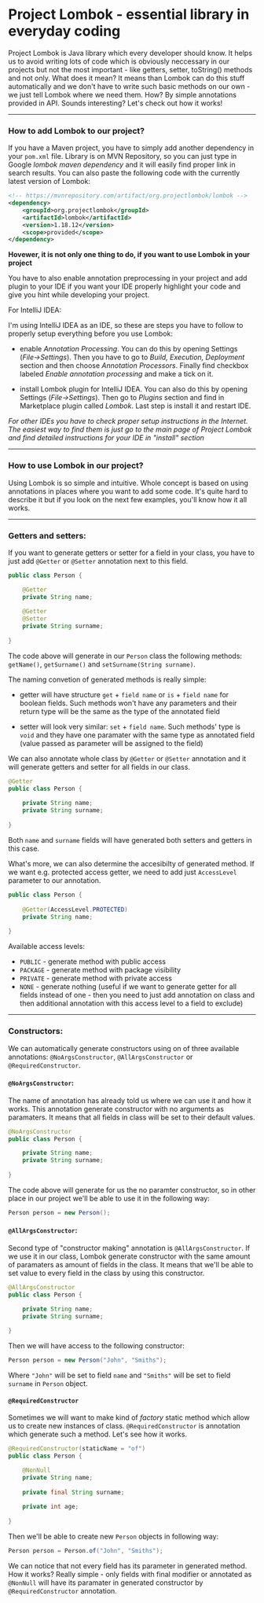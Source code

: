 # Project Lombok - essential library in everyday coding

Project Lombok is Java library which every developer should know. It helps us to avoid writing lots of code which is obviously neccessary in our projects but not the most important - like getters, setter, toString() methods and not only. What does it mean? It means than Lombok can do this stuff automatically and we don't have to write such basic methods on our own - we just tell Lombok where we need them. How? By simple annotations provided in API. Sounds interesting? Let's check out how it works!

---

### How to add Lombok to our project?

If you have a Maven project, you have to simply add another dependency in your `pom.xml` file. Library is on MVN Repository, so you can just type in Google *lombok maven dependency* and it will easily find proper link in search results. You can also paste the following code with the currently latest version of Lombok:

```xml
<!-- https://mvnrepository.com/artifact/org.projectlombok/lombok -->
<dependency>
    <groupId>org.projectlombok</groupId>
    <artifactId>lombok</artifactId>
    <version>1.18.12</version>
    <scope>provided</scope>
</dependency>
```

**Hovewer, it is not only one thing to do, if you want to use Lombok in your project**

You have to also enable annotation preprocessing in your project and add plugin to your IDE if you want your IDE properly highlight your code and give you hint while developing your project.

For IntelliJ IDEA:

I'm using IntelliJ IDEA as an IDE, so these are steps you have to follow to properly setup everything before you use Lombok:

- enable *Annotation Processing*. You can do this by opening Settings (*File->Settings*). Then you have to go to *Build, Execution, Deployment* section and then choose *Annotation Processors*. Finally find checkbox labeled *Enable annotation processing* and make a tick on it.

- install Lombok plugin for IntelliJ IDEA. You can also do this by opening Settings (*File->Settings*). Then go to *Plugins* section and find in Marketplace plugin called *Lombok*. Last step is install it and restart IDE.


*For other IDEs you have to check proper setup instructions in the Internet. The easiest way to find them is just go to the main page of Project Lombok and find detailed instructions for your IDE in "install" section*
  
---

### How to use Lombok in our project?

Using Lombok is so simple and intuitive. Whole concept is based on using annotations in places where you want to add some code. It's quite hard to describe it but if you look on the next few examples, you'll know how it all works.

---

### Getters and setters:

If you want to generate getters or setter for a field in your class, you have to just add `@Getter` or `@Setter` annotation next to this field.

```java
public class Person {

    @Getter
    private String name;
    
    @Getter
    @Setter
    private String surname;
  
}
```

The code above will generate in our `Person` class the following methods: `getName()`, `getSurname()` and `setSurname(String surname)`.

The naming convetion of generated methods is really simple:

- getter will have structure `get` + `field name` or `is` + `field name` for boolean fields. Such methods won't have any parameters and their return type will be the same as the type of the annotated field

- setter will look very similar: `set` + `field name`. Such methods' type is `void` and they have one paramater with the same type as annotated field (value passed as parameter will be assigned to the field)

We can also annotate whole class by `@Getter` or `@Setter` annotation and it will generate getters and setter for all fields in our class.

```java
@Getter
public class Person {
    
    private String name;
    private String surname;
  
}
```

Both `name` and `surname` fields will have generated both setters and getters in this case.

What's more, we can also determine the accesibilty of generated method. If we want e.g. protected access getter, we need to add just `AccessLevel` parameter to our annotation.

```java
public class Person {
    
    @Getter(AccessLevel.PROTECTED)
    private String name;
  
}
```

Available access levels:
- `PUBLIC` - generate method with public access
- `PACKAGE` - generate method with package visibility
- `PRIVATE` - generate method with private access
- `NONE` - generate nothing (useful if we want to generate getter for all fields instead of one - then you need to just add annotation on class and then additional annotation with this access level to a field to exclude)

---

### Constructors:

We can automatically generate constructors using on of three available annotations: `@NoArgsConstructor`, `@AllArgsConstructor` or `@RequiredConstructor`.

#### `@NoArgsConstructor`:

The name of annotation has already told us where we can use it and how it works. This annotation generate constructor with no arguments as paramaters. It means that all fields in class will be set to their default values.

```java
@NoArgsConstructor
public class Person {

    private String name;
    private String surname;
  
}
```

The code above will generate for us the no paramter constructor, so in other place in our project we'll be able to use it in the following way:

```java
Person person = new Person();
```


#### `@AllArgsConstructor`:

Second type of "constructor making" annotation is `@AllArgsConstructor`. If we use it in our class, Lombok generate constructor with the same amount of paramaters as amount of fields in the class. It means that we'll be able to set value to every field in the class by using this constructor.

```java
@AllArgsConstructor
public class Person {

    private String name;
    private String surname;
    
}
```
 Then we will have access to the following constructor:
 
 ```java
 Person person = new Person("John", "Smiths");
 ```
 
 Where `"John"` will be set to field `name` and `"Smiths"` will be set to field `surname` in `Person` object.


#### `@RequiredConstructor`

Sometimes we will want to make kind of *factory* static method which allow us to create new instances of class. `@RequiredConstructor` is annotation which generate such a method. Let's see how it works.

```java
@RequiredConstructor(staticName = "of")
public class Person {

    @NonNull
    private String name;
    
    private final String surname;
    
    private int age;
    
}
```

Then we'll be able to create new `Person` objects in following way:

```java
Person person = Person.of("John", "Smiths");
```

We can notice that not every field has its parameter in generated method. How it works? Really simple - only fields with final modifier or annotated as `@NonNull` will have its paramater in generated constructor by `@RequiredConstructor` annotation.
